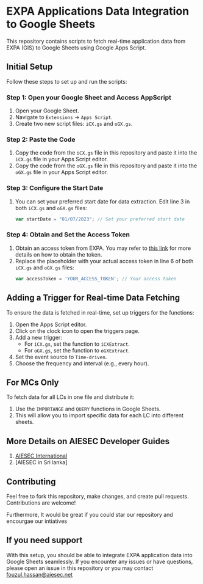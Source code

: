 # EXPA Applications Data Integration to Google Sheets

This repository contains scripts to fetch real-time application data from EXPA (GIS) to Google Sheets using Google Apps Script.

## Initial Setup

Follow these steps to set up and run the scripts:

### Step 1: Open your Google Sheet and Access AppScript

1. Open your Google Sheet.
2. Navigate to `Extensions` -> `Apps Script`.
3. Create two new script files: `iCX.gs` and `oGX.gs`.

### Step 2: Paste the Code

1. Copy the code from the `iCX.gs` file in this repository and paste it into the `iCX.gs` file in your Apps Script editor.
2. Copy the code from the `oGX.gs` file in this repository and paste it into the `oGX.gs` file in your Apps Script editor.

### Step 3: Configure the Start Date

1. You can set your preferred start date for data extraction. Edit line 3 in both `iCX.gs` and `oGX.gs` files:
    ```javascript
    var startDate = "01/07/2023"; // Set your preferred start date
    ```

### Step 4: Obtain and Set the Access Token

1. Obtain an access token from EXPA. You may refer to [this link](https://click.aiesec.lk/mc/access-token-101) for more details on how to obtain the token.
2. Replace the placeholder with your actual access token in line 6 of both `iCX.gs` and `oGX.gs` files:
    ```javascript
    var accessToken = 'YOUR_ACCESS_TOKEN'; // Your access token
    ```

## Adding a Trigger for Real-time Data Fetching

To ensure the data is fetched in real-time, set up triggers for the functions:

1. Open the Apps Script editor.
2. Click on the clock icon to open the triggers page.
3. Add a new trigger:
    - For `iCX.gs`, set the function to `iCXExtract`.
    - For `oGX.gs`, set the function to `oGXExtract`.
4. Set the event source to `Time-driven`.
5. Choose the frequency and interval (e.g., every hour).

## For MCs Only

To fetch data for all LCs in one file and distribute it:

1. Use the `IMPORTANGE` and `QUERY` functions in Google Sheets.
2. This will allow you to import specific data for each LC into different sheets.

## More Details on AIESEC Developer Guides
1. [AIESEC International](https://click.aiesec.lk/mc/aiesec-dev-guides)
2. [AIESEC in Sri lanka]

## Contributing

Feel free to fork this repository, make changes, and create pull requests. Contributions are welcome!

Furthermore, It would be great if you could star our repository and encourgae our intiatives



## If you need support

With this setup, you should be able to integrate EXPA application data into Google Sheets seamlessly. If you encounter any issues or have questions, please open an issue in this repository or you may contact fouzul.hassan@aiesec.net
